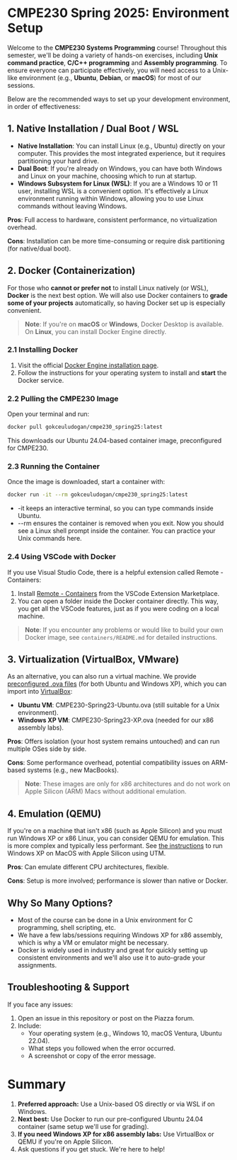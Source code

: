 # CMPE230 Spring 2025: Environment Setup

Welcome to the **CMPE230 Systems Programming** course! Throughout this semester, we'll be doing a variety of hands-on exercises, including **Unix command practice**, **C/C++ programming** and **Assembly programming**. To ensure everyone can participate effectively, you will need access to a Unix-like environment (e.g., **Ubuntu**, **Debian**, or **macOS**) for most of our sessions.

Below are the recommended ways to set up your development environment, in order of effectiveness:


## 1. Native Installation / Dual Boot / WSL
- **Native Installation**: You can install Linux (e.g., Ubuntu) directly on your computer. This provides the most integrated experience, but it requires partitioning your hard drive.
- **Dual Boot**: If you're already on Windows, you can have both Windows and Linux on your machine, choosing which to run at startup.
- **Windows Subsystem for Linux (WSL)**: If you are a Windows 10 or 11 user, installing WSL is a convenient option. It's effectively a Linux environment running within Windows, allowing you to use Linux commands without leaving Windows.

**Pros**: Full access to hardware, consistent performance, no virtualization overhead.  

**Cons**: Installation can be more time-consuming or require disk partitioning (for native/dual boot).



## 2. Docker (Containerization)
For those who **cannot or prefer not** to install Linux natively (or WSL), **Docker** is the next best option. We will also use Docker containers to **grade some of your projects** automatically, so having Docker set up is especially convenient.  

> **Note**: If you're on **macOS** or **Windows**, Docker Desktop is available. On **Linux**, you can install Docker Engine directly.

### 2.1 Installing Docker
1. Visit the official [Docker Engine installation page](https://docs.docker.com/engine/install/).
2. Follow the instructions for your operating system to install and **start** the Docker service.

### 2.2 Pulling the CMPE230 Image
Open your terminal and run:
```bash
docker pull gokceuludogan/cmpe230_spring25:latest
```
This downloads our Ubuntu 24.04-based container image, preconfigured for CMPE230.


### 2.3 Running the Container
Once the image is downloaded, start a container with:

```bash
docker run -it --rm gokceuludogan/cmpe230_spring25:latest
```
- -it keeps an interactive terminal, so you can type commands inside Ubuntu.
- --rm ensures the container is removed when you exit.
Now you should see a Linux shell prompt inside the container. You can practice your Unix commands here.



### 2.4 Using VSCode with Docker
If you use Visual Studio Code, there is a helpful extension called Remote - Containers:
1. Install [Remote - Containers](https://code.visualstudio.com/docs/devcontainers/containers) from the VSCode Extension Marketplace.
2. You can open a folder inside the Docker container directly. This way, you get all the VSCode features, just as if you were coding on a local machine. 

> **Note**: If you encounter any problems or would like to build your own Docker image, see `containers/README.md` for detailed instructions.


   
## 3. Virtualization (VirtualBox, VMware)
As an alternative, you can also run a virtual machine. We provide [preconfigured .ova files](https://zenodo.org/records/7654639) (for both Ubuntu and Windows XP), which you can import into [VirtualBox](https://www.virtualbox.org/):
- **Ubuntu VM**: CMPE230-Spring23-Ubuntu.ova (still suitable for a Unix environment).
- **Windows XP VM**: CMPE230-Spring23-XP.ova (needed for our x86 assembly labs).
  

**Pros**: Offers isolation (your host system remains untouched) and can run multiple OSes side by side.

**Cons**: Some performance overhead, potential compatibility issues on ARM-based systems (e.g., new MacBooks).

> **Note**: These images are only for x86 architectures and do not work on Apple Silicon (ARM) Macs without additional emulation.




## 4. Emulation (QEMU)
If you're on a machine that isn't x86 (such as Apple Silicon) and you must run Windows XP or x86 Linux, you can consider QEMU for emulation. This is more complex and typically less performant. See [the instructions](XP_UTM.md) to run Windows XP on MacOS with Apple Silicon using UTM.  

**Pros**: Can emulate different CPU architectures, flexible. 

**Cons**: Setup is more involved; performance is slower than native or Docker.



## Why So Many Options?
* Most of the course can be done in a Unix environment for C programming, shell scripting, etc.
* We have a few labs/sessions requiring Windows XP for x86 assembly, which is why a VM or emulator might be necessary.
* Docker is widely used in industry and great for quickly setting up consistent environments and we'll also use it to auto-grade your assignments.


## Troubleshooting & Support
If you face any issues:
1. Open an issue in this repository or post on the Piazza forum. 
2. Include:
    * Your operating system (e.g., Windows 10, macOS Ventura, Ubuntu 22.04).
    * What steps you followed when the error occurred.
    * A screenshot or copy of the error message.


# Summary
1. **Preferred approach:** Use a Unix-based OS directly or via WSL if on Windows.
2. **Next best:** Use Docker to run our pre-configured Ubuntu 24.04 container (same setup we'll use for grading).
3. **If you need Windows XP for x86 assembly labs:** Use VirtualBox or QEMU if you're on Apple Silicon.
4. Ask questions if you get stuck. We're here to help!
 
